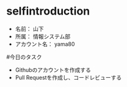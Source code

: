 # selfintroduction
  - 名前： 山下
  - 所属： 情報システム部
  - アカウント名： yama80
  
  
#今日のタスク
  - Githubのアカウントを作成する
  - Pull Requestを作成し、コードレビューする
